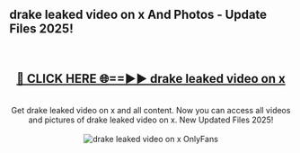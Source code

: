 <h2>drake leaked video on x And Photos - Update Files 2025!</h2>
<br>
<div align="center">
<h2><a href="https://linkcuts.com/hfmhzwbr" rel="nofollow">🔴 CLICK HERE 🌐==►► drake leaked video on x</a></h2>
<br>
Get drake leaked video on x and all content. Now you can access all videos and pictures of drake leaked video on x. New Updated Files 2025!
<br>
<br>
<a href="https://linkcuts.com/hfmhzwbr" rel="nofollow" data-target="animated-image.originalLink"><img src="https://i.ibb.co.com/WyWwxjT/player-gif2.gif" alt="drake leaked video on x OnlyFans" style="max-width: 100%; display: inline-block;" data-target="animated-image.originalImage"></a>
</div>
<br>